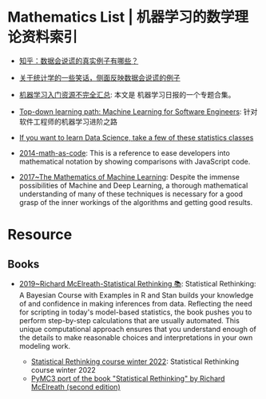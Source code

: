 # Mathematics List | 机器学习的数学理论资料索引

- [知乎：数据会说谎的真实例子有哪些？](https://www.zhihu.com/question/19578400)

- [关于统计学的一些笑话，侧面反映数据会说谎的例子](https://www.zhihu.com/question/51496960/answer/127728799)

- [机器学习入门资源不完全汇总](http://ml.memect.com/article/machine-learning-guide.html): 本文是 机器学习日报的一个专题合集。

- [Top-down learning path: Machine Learning for Software Engineers](https://github.com/ZuzooVn/machine-learning-for-software-engineers): 针对软件工程师的机器学习进阶之路

- [If you want to learn Data Science, take a few of these statistics classes](https://parg.co/d3o)

- [2014-math-as-code](https://github.com/Jam3/math-as-code): This is a reference to ease developers into mathematical notation by showing comparisons with JavaScript code.

- [2017~The Mathematics of Machine Learning](http://www.datasciencecentral.com/profiles/blogs/the-mathematics-of-machine-learning): Despite the immense possibilities of Machine and Deep Learning, a thorough mathematical understanding of many of these techniques is necessary for a good grasp of the inner workings of the algorithms and getting good results.

# Resource

## Books

- [2019~Richard McElreath-Statistical Rethinking 📚](https://xcelab.net/rm/statistical-rethinking/): Statistical Rethinking: A Bayesian Course with Examples in R and Stan builds your knowledge of and confidence in making inferences from data. Reflecting the need for scripting in today's model-based statistics, the book pushes you to perform step-by-step calculations that are usually automated. This unique computational approach ensures that you understand enough of the details to make reasonable choices and interpretations in your own modeling work.

  - [Statistical Rethinking course winter 2022](https://github.com/rmcelreath/stat_rethinking_2022): Statistical Rethinking course winter 2022
  - [PyMC3 port of the book "Statistical Rethinking" by Richard McElreath (second edition)](https://github.com/pymc-devs/pymc-resources)
